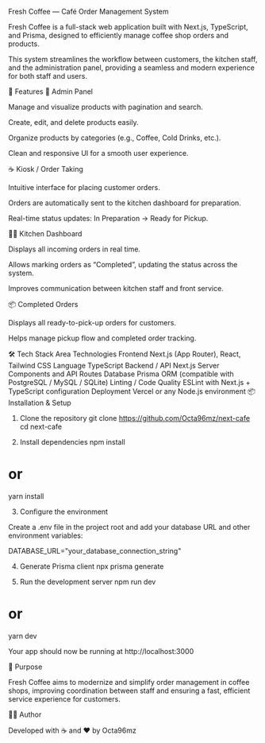 Fresh Coffee — Café Order Management System

Fresh Coffee is a full-stack web application built with Next.js, TypeScript, and Prisma, designed to efficiently manage coffee shop orders and products.

This system streamlines the workflow between customers, the kitchen staff, and the administration panel, providing a seamless and modern experience for both staff and users.

🚀 Features
🧩 Admin Panel

Manage and visualize products with pagination and search.

Create, edit, and delete products easily.

Organize products by categories (e.g., Coffee, Cold Drinks, etc.).

Clean and responsive UI for a smooth user experience.

☕ Kiosk / Order Taking

Intuitive interface for placing customer orders.

Orders are automatically sent to the kitchen dashboard for preparation.

Real-time status updates: In Preparation → Ready for Pickup.

👨‍🍳 Kitchen Dashboard

Displays all incoming orders in real time.

Allows marking orders as “Completed”, updating the status across the system.

Improves communication between kitchen staff and front service.

📦 Completed Orders

Displays all ready-to-pick-up orders for customers.

Helps manage pickup flow and completed order tracking.

🛠️ Tech Stack
Area	Technologies
Frontend	Next.js (App Router), React, Tailwind CSS
Language	TypeScript
Backend / API	Next.js Server Components and API Routes
Database	Prisma ORM (compatible with PostgreSQL / MySQL / SQLite)
Linting / Code Quality	ESLint with Next.js + TypeScript configuration
Deployment	Vercel or any Node.js environment
📦 Installation & Setup
1. Clone the repository
git clone https://github.com/Octa96mz/next-cafe
cd next-cafe

2. Install dependencies
npm install
# or
yarn install

3. Configure the environment

Create a .env file in the project root and add your database URL and other environment variables:

DATABASE_URL="your_database_connection_string"

4. Generate Prisma client
npx prisma generate

5. Run the development server
npm run dev
# or
yarn dev


Your app should now be running at http://localhost:3000

🎯 Purpose

Fresh Coffee aims to modernize and simplify order management in coffee shops, improving coordination between staff and ensuring a fast, efficient service experience for customers.

🧑‍💻 Author

Developed with ☕ and ❤️ by Octa96mz